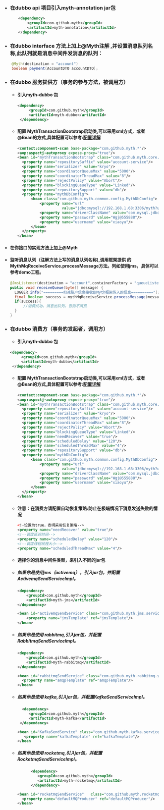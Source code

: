 * ###  在dubbo api 项目引入myth-annotation jar包

```xml
       <dependency>
           <groupId>com.github.myth</groupId>
           <artifactId>myth-annotation</artifactId>
       </dependency>
```

* ### 在dubbo interface 方法上加上@Myth注解 ,并设置消息队列名称,此队列就是消息中间件发消息的队列：

```java
    @Myth(destination = "account")
    boolean payment(AccountDTO accountDTO);   
```

* ### 在dubbo 服务提供方（事务的参与方法，被调用方）

  * #### 引入myth-dubbo 包
      ```xml
      <dependency>
           <groupId>com.github.myth</groupId>
           <artifactId>myth-dubbo</artifactId>
       </dependency>
     ```
  * #### 配置 MythTransactionBootstrap启动类,可以采用xml方式，或者@Bean的方式,具体配置可以参考:[配置详解](https://github.com/yu199195/myth/wiki/Configuration)

    ```xml
    <context:component-scan base-package="com.github.myth.*"/>
    <aop:aspectj-autoproxy expose-proxy="true"/>
    <bean id="mythTransactionBootstrap" class="com.github.myth.core.bootstrap.MythTransactionBootstrap">
      <property name="repositorySuffix" value="account-service"/>
      <property name="serializer" value="kryo"/>
      <property name="coordinatorQueueMax" value="5000"/>
      <property name="coordinatorThreadMax" value="8"/>
      <property name="rejectPolicy" value="Abort"/>
      <property name="blockingQueueType" value="Linked"/>
      <property name="repositorySupport" value="db"/>
      <property name="mythDbConfig">
          <bean class="com.github.myth.common.config.MythDbConfig">
              <property name="url"
                        value="jdbc:mysql://192.168.1.68:3306/myth?useUnicode=true&amp;characterEncoding=utf8"/>
              <property name="driverClassName" value="com.mysql.jdbc.Driver"/>
              <property name="password" value="Wgj@555888"/>
              <property name="username" value="xiaoyu"/>
          </bean>
      </property>
    </bean>
    ```
* #### 在你接口的实现方法上加上@Myth

* #### 监听消息队列（注解方法上写的消息队列名称),调用框架提供       的MythMqReceiveService.processMessage方法。列如使用jms，具体可以参考demo工程。

     ```java
     @JmsListener(destination = "account",containerFactory = "queueListenerContainerFactory")
     public void receiveQueue(byte[] message) {
       LOGGER.info("=========扣减账户信息接收到Myth框架传入的信息==========");
       final Boolean success = mythMqReceiveService.processMessage(message);
       if(success){
           //消费成功，消息出队列，否则不消费
       }
   }
   ```

* ### 在dubbo 消费方（事务的发起者，调用方）

   * #### 引入myth-dubbo 包
    ```xml
    <dependency>
         <groupId>com.github.myth</groupId>
         <artifactId>myth-dubbo</artifactId>
     </dependency>
    ```

   * #### 配置 MythTransactionBootstrap启动类,可以采用xml方式，或者@Bean的方式,具体配置可以参考:[配置详解](https://github.com/yu199195/myth/wiki/Configuration)
     ```xml
     <context:component-scan base-package="com.github.myth.*"/>
     <aop:aspectj-autoproxy expose-proxy="true"/>
     <bean id="mythTransactionBootstrap" class="com.github.myth.core.bootstrap.MythTransactionBootstrap">
       <property name="repositorySuffix" value="account-service"/>
       <property name="serializer" value="kryo"/>
       <property name="coordinatorQueueMax" value="5000"/>
       <property name="coordinatorThreadMax" value="8"/>
       <property name="rejectPolicy" value="Abort"/>
       <property name="blockingQueueType" value="Linked"/>
       <property name="needRecover" value="true"/>
       <property name="scheduledDelay" value="120"/>
       <property name="scheduledThreadMax" value="4"/>
       <property name="repositorySupport" value="db"/>
       <property name="mythDbConfig">
           <bean class="com.github.myth.common.config.MythDbConfig">
               <property name="url"
                         value="jdbc:mysql://192.168.1.68:3306/myth?useUnicode=true&amp;characterEncoding=utf8"/>
               <property name="driverClassName" value="com.mysql.jdbc.Driver"/>
               <property name="password" value="Wgj@555888"/>
               <property name="username" value="xiaoyu"/>
           </bean>
       </property>
     </bean>
     ```
   * #### 注意：在消费方请配置自动恢复策略:防止在极端情况下消息发送失败的情况
     ```xml
     <!-设置为true，表明采用恢复策略-->
     <property name="needRecover" value="true"/>
     <!--调度延迟时间-->
     <property name="scheduledDelay" value="120"/>
     <!--调度线程线程大小-->
     <property name="scheduledThreadMax" value="4"/>
     ```
   * #### 选择你的消息中间件类型，来引入不同的jar包

    *  ##### 如果你是使用jms（activemq），引入jar包，并配置ActivemqSendServiceImpl。
       ```xml
       <dependency>
           <groupId>com.github.myth</groupId>
           <artifactId>myth-jms</artifactId>
       </dependency>
       ```
       ```xml
       <bean id="activemqSendService" class="com.github.myth.jms.service.ActivemqSendServiceImpl">    
           <property name="jmsTemplate" ref="jmsTemplate"/>
       </bean>
       ```
    *  ##### 如果你是使用 rabbitmq,引入jar包，并配置RabbitmqSendServiceImpl。

          ```xml
          <dependency>
              <groupId>com.github.myth</groupId>
              <artifactId>myth-rabbitmq</artifactId>
          </dependency>
   
          ```
          ```xml
          <bean id="rabbitmqSendService" class="com.github.myth.rabbitmq.service.RabbitmqSendServiceImpl">
            <property name="amqpTemplate" ref="amqpTemplate"/>
         </bean>
         ```
    *  ##### 如果你是使用 kafka,引入jar包，并配置KafkaSendServiceImpl。

        ```xml
          <dependency>
             <groupId>com.github.myth</groupId>
             <artifactId>myth-kafka</artifactId>
         </dependency>
        ```
        ```xml
        <bean id="KafkaSendService" class="com.github.myth.kafka.service.KafkaSendServiceImpl" >
           <property name="kafkaTemplate" ref="kafkaTemplate"/>
        </bean      
        ```

    *  ##### 如果你是使用 rocketmq,引入jar包，并配置RocketmqSendServiceImpl。
   
        ```xml
              <dependency>
                 <groupId>com.github.myth</groupId>
                 <artifactId>myth-rocketmq</artifactId>
              </dependency>
        ```

        ```xml
        <bean id="rocketmqSendService"   class="com.github.myth.rocketmq.service.RocketmqSendServiceImpl">
          <property name="defaultMQProducer" ref="defaultMQProducer"/>
        </bean>    
        ```